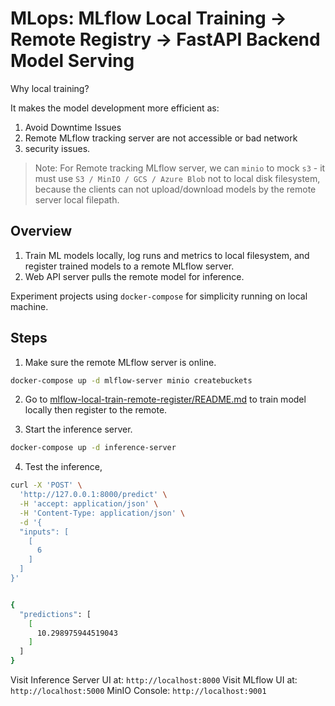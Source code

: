 # MLops: MLflow Local Training → Remote Registry → FastAPI Backend Model Serving

Why local training?

It makes the model development more efficient as:

1. Avoid Downtime Issues
2. Remote MLflow tracking server are not accessible or bad network
3. security issues.

> Note: For Remote tracking MLflow server, we can `minio` to mock `s3` - it must use `S3 / MinIO / GCS / Azure Blob` not to local disk filesystem, because the clients can not upload/download models by the remote server local filepath.

## Overview

1. Train ML models locally, log runs and metrics to local filesystem, and register trained models to a remote MLflow server.
2. Web API server pulls the remote model for inference.

Experiment projects using `docker-compose` for simplicity running on local machine.

## Steps

1. Make sure the remote MLflow server is online.

```sh
docker-compose up -d mlflow-server minio createbuckets 
```

2. Go to [mlflow-local-train-remote-register/README.md](./mlflow-local-train-remote-register/README.md) to train model locally then register to the remote.

3. Start the inference server.

```sh
docker-compose up -d inference-server
```

4. Test the inference,

```sh
curl -X 'POST' \
  'http://127.0.0.1:8000/predict' \
  -H 'accept: application/json' \
  -H 'Content-Type: application/json' \
  -d '{
  "inputs": [
    [
      6
    ]
  ]
}'


{
  "predictions": [
    [
      10.298975944519043
    ]
  ]
}
```

Visit Inference Server UI at: `http://localhost:8000`
Visit MLflow UI at: `http://localhost:5000`
MinIO Console: `http://localhost:9001`